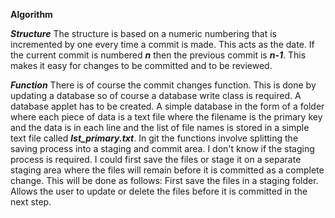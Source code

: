 **Algorithm**

***Structure***
	The structure is based on a numeric numbering that is incremented by one every time a commit is made. This acts as the date. If the current commit is numbered ***n*** then the previous commit is ***n-1***. This makes it easy for changes to be committed and to be reviewed.

***Function***
	There is of course the commit changes function. This is done by updating a database so of course a database write class is required. A database applet has to be created. A simple database in the form of a folder where each piece of data is a text file where the filename is the primary key and the data is in each line and the list of file names is stored in a simple text file called ***lst_primary.txt***.
	In git the functions involve splitting the saving process into a staging and commit area. I don't know if the staging process is required. I could first save the files or stage it on a separate staging area where the files will remain before it is committed as a complete change. This will be done as follows:
	First save the files in a staging folder.
	Allows the user to update or delete the files before it is committed in the next step. 



